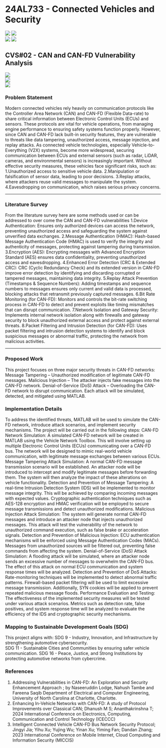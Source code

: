 # 24AL733 - Connected Vehicles and Security 
![](https://img.shields.io/badge/PG-blue) ![](https://img.shields.io/badge/Subject-CVS-blue) <br/>
![](https://img.shields.io/badge/Lecture-3-orange) ![](https://img.shields.io/badge/Credits-3-orange) 

## CVS#02 - CAN and CAN-FD Vulnerability Analysis
![](https://img.shields.io/badge/Member-Boomika_K_T-gold) <br/> 
![](https://img.shields.io/badge/SDG-TBD-darkgreen) <br/> 
![](https://img.shields.io/badge/Reviewed-TBD-brown) 

### Problem Statement
Modern connected vehicles rely heavily on communication protocols like the Controller Area Network (CAN) and CAN-FD (Flexible Data-rate) to share critical information between Electronic Control Units (ECUs) and sensors. These protocols are vital for vehicle operations, from managing engine performance to ensuring safety systems function properly. However, since CAN and CAN-FD lack built-in security features, they are vulnerable to threats like data tampering, unauthorized access, message injection, and replay attacks.
As connected vehicle technologies, especially Vehicle-to-Everything (V2X) systems, become more widespread, securing communication between ECUs and external sensors (such as radar, LiDAR, cameras, and environmental sensors) is increasingly important. 
Without effective security measures, these vehicles face significant risks, such as:
1.Unauthorized access to sensitive vehicle data.
2.Manipulation or falsification of sensor data, leading to poor decisions.
3.Replay attacks, where attackers reuse valid messages to manipulate the system.
4.Eavesdropping on communication, which raises serious privacy concerns.



---

### Literature Survey
From the literature survey here are some methods used or can be addressed to over come the CAN and CAN-FD vulnerabilities
1.Device Authentication: Ensures only authorized devices can access the network, preventing unauthorized access and safeguarding the system against unverified data exchanges.
2.Message Authentication (HMAC): Hash-based Message Authentication Code (HMAC) is used to verify the integrity and authenticity of messages, protecting against tampering during transmission.
3.Encryption (AES): Encrypting messages with Advanced Encryption Standard (AES) ensures data confidentiality, preventing unauthorized access and eavesdropping.
4.Enhanced Error Detection (CRC & Extended CRC): CRC (Cyclic Redundancy Check) and its extended version in CAN-FD improve error detection by identifying and discarding corrupted or tampered messages, maintaining data integrity.
5.Replay Attack Prevention (Timestamps & Sequence Numbers): Adding timestamps and sequence numbers to messages ensures only current and valid data is processed, blocking attacks that retransmit previously captured messages.
6.Bit Rate Monitoring (for CAN-FD): Monitors and controls the bit-rate switching process in CAN-FD to detect and prevent exploits like timing mismatches that can disrupt communication.
7.Network Isolation and Gateway Security: Implements internal network isolation along with firewalls and gateway security to block unauthorized external access and protect against external threats.
8.Packet Filtering and Intrusion Detection (for CAN-FD): Uses packet filtering and intrusion detection systems to identify and block suspicious messages or abnormal traffic, protecting the network from malicious activities.


---

### Proposed Work
This project focuses on three major security threats in CAN-FD networks:
Message Tampering – Unauthorized modification of legitimate CAN-FD messages.
Malicious Injection – The attacker injects fake messages into the CAN-FD network.
Denial-of-Service (DoS) Attack – Overloading the CAN-FD network to disrupt communication.
Each attack will be simulated, detected, and mitigated using MATLAB.

### Implementation Details
To address the identified threats, MATLAB will be used to simulate the CAN-FD network, introduce attack scenarios, and implement security mechanisms. The project will be carried out in the following steps:
CAN-FD Network Simulation: A simulated CAN-FD network will be created in MATLAB using the Vehicle Network Toolbox. This will involve setting up multiple Electronic Control Units (ECUs) communicating over a CAN-FD bus. The network will be designed to mimic real-world vehicle communication, with legitimate message exchanges between various ECUs.
Message Tampering Attack Simulation: A normal CAN-FD message transmission scenario will be established. An attacker node will be introduced to intercept and modify legitimate messages before forwarding them. The system will then analyze the impact of these alterations on vehicle functionality.
Detection and Prevention of Message Tampering: A real-time Intrusion Detection System (IDS) will be implemented to monitor message integrity. This will be achieved by comparing incoming messages with expected values. Cryptographic authentication techniques such as AES-128 encryption and HMAC verification will be employed to secure message transmissions and detect unauthorized modifications.
Malicious Injection Attack Simulation: The system will generate normal CAN-FD messages and introduce an attacker node that injects unauthorized messages. This attack will test the vulnerability of the network to unauthorized command execution, such as false brake or acceleration signals.
Detection and Prevention of Malicious Injection: ECU authentication mechanisms will be enforced using Message Authentication Codes (MACs). Messages from unauthorized sources will be filtered out, preventing false commands from affecting the system.
Denial-of-Service (DoS) Attack Simulation: A flooding attack will be simulated, where an attacker node sends an excessive number of messages to overwhelm the CAN-FD bus. The effect of this attack on normal ECU communication and system response times will be analyzed.
Detection and Prevention of DoS Attacks: Rate-monitoring techniques will be implemented to detect abnormal traffic patterns. Firewall-based packet filtering will be used to limit excessive message transmission. Additionally, SYN cookies will be applied to prevent repeated malicious message floods.
Performance Evaluation and Testing: The effectiveness of the implemented security measures will be tested under various attack scenarios. Metrics such as detection rate, false positives, and system response time will be analyzed to evaluate the efficiency of the IDS and cryptographic security mechanisms.


### Mapping to Sustainable Development Goals (SDG)
This project aligns with:
SDG 9 - Industry, Innovation, and Infrastructure by strengthening automotive cybersecurity.\
SDG 11 - Sustainable Cities and Communities by ensuring safer vehicle communication.
SDG 16 - Peace, Justice, and Strong Institutions by protecting automotive networks from cybercrime.


### References
1. Addressing Vulnerabilities in CAN-FD: An Exploration and Security Enhancement Approach ;  by Naseeruddin Lodge, Nahush Tambe and Fareena Saqib
Department of Electrical and Computer Engineering, University of North Carolina at Charlotte, Charlotte.
2. Enhancing In-Vehicle Networks with CAN-FD: A study of Protocol Improvements over Classical CAN; Dhanush M S; Ananthakrinshna T;  2024 International Conference on Electronics, Computing, Communication and Control Technology (ICECCC)
3. Intelligent Connected Vehicle CAN-FD Bus Network Security Protocol; Jingyi Jia; Yihu Xu; Yujing Wu; Yinan Xu; Yiming Fan; Dandan Zhang; 2023 International Conference on Mobile Internet, Cloud Computing and Information Security (MICCIS)
